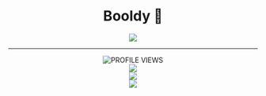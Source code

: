 <div align='center'>
  <h1>Booldy 🤔</h1>
  
  <p align="center">
    <a href="https://skillicons.dev">
      <img src='https://skillicons.dev/icons?i=lua,java,ts,nodejs,js,cpp,c,cs,bash,idea,visualstudio' />
    </a>
  </p>
</div>

<hr />

<div align='center'>
<img alt="PROFILE VIEWS" src="https://komarev.com/ghpvc/?username=FatBolid&style=for-the-badge&color=222222">
</div>

<div align='center'>
<img src="https://github-readme-stats.vercel.app/api/top-langs/?username=FatBolid&border_radius=10px&theme=dark&bg_color=1f1f1f&border_color=1f1f1f&icon_color=58a6ff&show_icons=true&theme=react&layout=compact" />
</div>

<div align='center'>
  <img src="https://readme-typing-svg.herokuapp.com?color=F7F7F7&center=true&lines=You+can+contact+me+in+discord." /> 
</div>
<div align='center'>
  <img src="https://readme-typing-svg.herokuapp.com?color=7289da&center=true&lines=joseph_goldberg" />  
</div>
